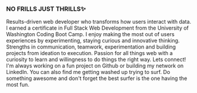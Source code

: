 ### NO FRILLS JUST THRILLS✨

Results-driven web developer who transforms how users interact with data. I earned a certificate in Full Stack Web Development from the University of Washington Coding Boot Camp. I enjoy making the most out of users experiences by experimenting, staying curious and innovative thinking. 
Strengths in communication, teamwork, experimentation and building projects from ideation to execution. Passion for all things web with a curiosity to learn and willingness to do things the right way.
Lets connect! I'm always working on a fun project on Github or building my network on LinkedIn. 
You can also find me getting washed up trying to surf. Do something awesome and don't forget the best surfer is the one having the most fun.


<!--
**krisarushanov/krisarushanov** is a ✨ _special_ ✨ repository because its `README.md` (this file) appears on your GitHub profile.
Here are some ideas to get you started:

- 🔭 I’m currently working on ...
- 🌱 I’m currently learning ...
- 👯 I’m looking to collaborate on ...
- 🤔 I’m looking for help with ...
- 💬 Ask me about ...
- 📫 How to reach me: ...
- 😄 Pronouns: ...
- ⚡ Fun fact: ...
-->

